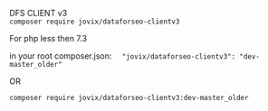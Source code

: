 DFS CLIENT v3
</br>
`composer require jovix/dataforseo-clientv3`


For php less then 7.3 </br>

in your root composer.json: `  "jovix/dataforseo-clientv3": "dev-master_older"`

OR

`composer require jovix/dataforseo-clientv3:dev-master_older`

